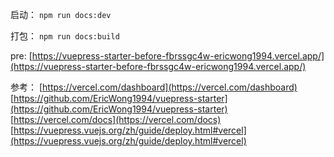 启动：
`npm run docs:dev`

打包：
`npm run docs:build`

pre: [https://vuepress-starter-before-fbrssgc4w-ericwong1994.vercel.app/](https://vuepress-starter-before-fbrssgc4w-ericwong1994.vercel.app/)



参考：
[https://vercel.com/dashboard](https://vercel.com/dashboard)
[https://github.com/EricWong1994/vuepress-starter](https://github.com/EricWong1994/vuepress-starter)
[https://vercel.com/docs](https://vercel.com/docs)
[https://vuepress.vuejs.org/zh/guide/deploy.html#vercel](https://vuepress.vuejs.org/zh/guide/deploy.html#vercel)